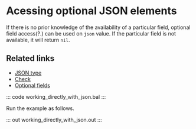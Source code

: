 # Acessing optional JSON elements

If there is no prior knowledge of the availability of a particular field, optional field access(?.) can be used on `json` value. If the particular field is not available, it will return `nil`.

## Related links
- [JSON type](https://ballerina.io/learn/by-example/json-type/)
- [Check](https://ballerina.io/learn/by-example/check-expression/)
- [Optional fields](https://ballerina.io/learn/by-example/optional-fields/)

::: code working_directly_with_json.bal :::

Run the example as follows.

::: out working_directly_with_json.out :::
